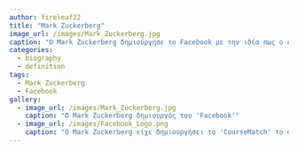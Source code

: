 ```yaml
---
author: fireleaf22
title: "Mark Zuckerberg"
image_url: /images/Mark_Zuckerberg.jpg
caption: "Ο Mark Zuckerberg δημιούργησε το Facebook με την ιδέα πως ο κόσμος χρειαζόταν μία υπηρεσία κοινωνικού δικτύου σαν αυτό"
categories:
  - biography
  - definition
tags:
  - Mark Zuckerberg
  - Facebook
gallery:
  - image_url: /images/Mark_Zuckerberg.jpg
    caption: "Ο Mark Zuckerberg δημιουργός του 'Facebook'"
  - image_url: /images/Facebook_Logo.png
    caption: "Ο Mark Zuckerberg είχε δημιουργήσει το 'CourseMatch' το οποίο έδωσε έμπνευση για την δημιουργία του 'facebook'"
---
```

